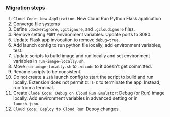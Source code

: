 ### Migration steps
1. `Cloud Code: New Application`: New Cloud Run Python Flask application
1. Converge file systems
1. Define `.dockerignore`, `.gitignore`, and `.gcloudignore` files. 
1. Remove setting `PORT` environment variables. Update ports to 8080. 
1. Update Flask app invocation to remove `debug=true`.
1. Add launch config to run python file locally, add environment variables, test.
1. Update scripts to build image and run locally and set environment variables in `run-image-locally.sh`.
1. Move `run-image-locally.sh` to `.vscode` to it doesn't get committed. 
1. Rename scripts to be consistent. 
1. Do not create a `Zsh` launch config to start the script to build and run locally. Extension does not permit `Ctrl-C` to terminate the app. Instead, run from a terminal. 
1. Create `Clode Code: Debug on Cloud Run Emulator`: Debug (or Run) image locally. Add environment variables in advanced setting or in `launch.json`.
1. `Cloud Code: Deploy to Cloud Run`: Depoy changes

